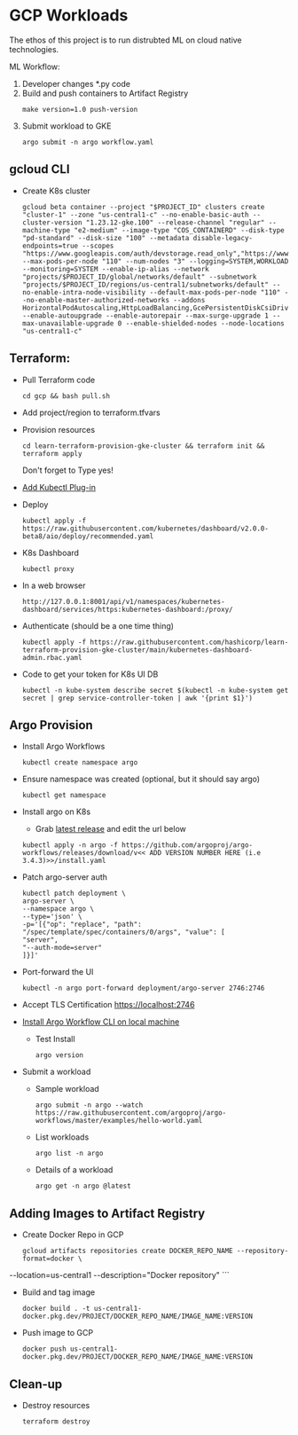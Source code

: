 # GCP Workloads

The ethos of this project is to run distrubted ML on cloud native technologies.

ML Workflow:
1. Developer changes *.py code
2. Build and push containers to Artifact Registry
    ```
    make version=1.0 push-version
    ```
3. Submit workload to GKE
    ```
    argo submit -n argo workflow.yaml
    ```

## gcloud CLI

- Create K8s cluster

    ```
    gcloud beta container --project "$PROJECT_ID" clusters create "cluster-1" --zone "us-central1-c" --no-enable-basic-auth --cluster-version "1.23.12-gke.100" --release-channel "regular" --machine-type "e2-medium" --image-type "COS_CONTAINERD" --disk-type "pd-standard" --disk-size "100" --metadata disable-legacy-endpoints=true --scopes "https://www.googleapis.com/auth/devstorage.read_only","https://www.googleapis.com/auth/logging.write","https://www.googleapis.com/auth/monitoring","https://www.googleapis.com/auth/servicecontrol","https://www.googleapis.com/auth/service.management.readonly","https://www.googleapis.com/auth/trace.append" --max-pods-per-node "110" --num-nodes "3" --logging=SYSTEM,WORKLOAD --monitoring=SYSTEM --enable-ip-alias --network "projects/$PROJECT_ID/global/networks/default" --subnetwork "projects/$PROJECT_ID/regions/us-central1/subnetworks/default" --no-enable-intra-node-visibility --default-max-pods-per-node "110" --no-enable-master-authorized-networks --addons HorizontalPodAutoscaling,HttpLoadBalancing,GcePersistentDiskCsiDriver --enable-autoupgrade --enable-autorepair --max-surge-upgrade 1 --max-unavailable-upgrade 0 --enable-shielded-nodes --node-locations "us-central1-c"
    ```

## Terraform:

- Pull Terraform code

    ```
    cd gcp && bash pull.sh
    ```

- Add project/region to terraform.tfvars

- Provision resources

    ```
    cd learn-terraform-provision-gke-cluster && terraform init && terraform apply
    ```
    Don't forget to Type yes!

- [Add Kubectl Plug-in](https://cloud.google.com/blog/products/containers-kubernetes/kubectl-auth-changes-in-gke)

- Deploy

    ```
    kubectl apply -f https://raw.githubusercontent.com/kubernetes/dashboard/v2.0.0-beta8/aio/deploy/recommended.yaml
    ```

- K8s Dashboard

    ```
    kubectl proxy
    ```

- In a web browser

    ```
    http://127.0.0.1:8001/api/v1/namespaces/kubernetes-dashboard/services/https:kubernetes-dashboard:/proxy/
    ```

- Authenticate (should be a one time thing)

    ```
    kubectl apply -f https://raw.githubusercontent.com/hashicorp/learn-terraform-provision-gke-cluster/main/kubernetes-dashboard-admin.rbac.yaml
    ```
- Code to get your token for K8s UI DB

    ```
    kubectl -n kube-system describe secret $(kubectl -n kube-system get secret | grep service-controller-token | awk '{print $1}')
    ```

## Argo Provision

- Install Argo Workflows

    ```
    kubectl create namespace argo
    ```

- Ensure namespace was created (optional, but it should say argo)

    ```
    kubectl get namespace
    ```

- Install argo on K8s
    - Grab [latest release](https://github.com/argoproj/argo-workflows/releases) and edit the url below

    ```
    kubectl apply -n argo -f https://github.com/argoproj/argo-workflows/releases/download/v<< ADD VERSION NUMBER HERE (i.e 3.4.3)>>/install.yaml
    ```

- Patch argo-server auth

    ```
    kubectl patch deployment \
    argo-server \
    --namespace argo \
    --type='json' \
    -p='[{"op": "replace", "path": "/spec/template/spec/containers/0/args", "value": [
    "server",
    "--auth-mode=server"
    ]}]'
    ```

- Port-forward the UI

    ```
    kubectl -n argo port-forward deployment/argo-server 2746:2746
    ```

- Accept TLS Certification [https://localhost:2746](https://localhost:2746)

- [Install Argo Workflow CLI on local machine](https://github.com/argoproj/argo-workflows/releases)

    - Test Install

        ```
        argo version
        ```

- Submit a workload

    - Sample workload
        ```
        argo submit -n argo --watch https://raw.githubusercontent.com/argoproj/argo-workflows/master/examples/hello-world.yaml
        ```

    - List workloads
        ```
        argo list -n argo
        ```
    - Details of a workload
        ```
        argo get -n argo @latest
        ```
## Adding Images to Artifact Registry

- Create Docker Repo in GCP
    ```
    gcloud artifacts repositories create DOCKER_REPO_NAME --repository-format=docker \
--location=us-central1 --description="Docker repository"
    ```

- Build and tag image
    ```
    docker build . -t us-central1-docker.pkg.dev/PROJECT/DOCKER_REPO_NAME/IMAGE_NAME:VERSION
    ```
- Push image to GCP
    ```
    docker push us-central1-docker.pkg.dev/PROJECT/DOCKER_REPO_NAME/IMAGE_NAME:VERSION
    ```

## Clean-up

- Destroy resources
    ```
    terraform destroy
    ```